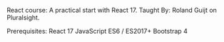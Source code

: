 React course: A practical start with React 17.
Taught By: Roland Guijt on Pluralsight.

Prerequisites:
	React 17
	JavaScript ES6 / ES2017+
	Bootstrap 4

